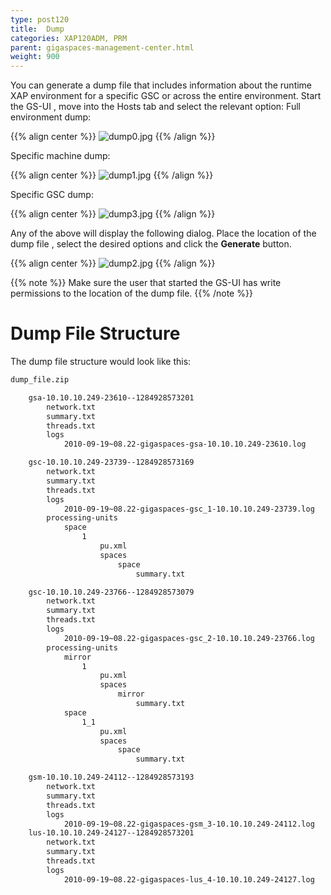 ```yaml
---
type: post120
title:  Dump
categories: XAP120ADM, PRM
parent: gigaspaces-management-center.html
weight: 900
---
```


 

You can generate a dump file that includes information about the runtime XAP environment for a specific GSC or across the entire environment.
Start the GS-UI , move into the Hosts tab and select the relevant option:
Full environment dump:

{{% align center %}}
![dump0.jpg](/attachment_files/dump0.jpg)
{{% /align %}}

Specific machine dump:

{{% align center %}}
![dump1.jpg](/attachment_files/dump1.jpg)
{{% /align %}}

Specific GSC dump:

{{% align center %}}
![dump3.jpg](/attachment_files/dump3.jpg)
{{% /align %}}

Any of the above will display the following dialog. Place the location of the dump file , select the desired options and click the **Generate** button.

{{% align center %}}
![dump2.jpg](/attachment_files/dump2.jpg)
{{% /align %}}

{{% note %}}
Make sure the user that started the GS-UI has write permissions to the location of the dump file.
{{% /note %}}

# Dump File Structure

The dump file structure would look like this:


```bash
dump_file.zip

    gsa-10.10.10.249-23610--1284928573201
        network.txt
        summary.txt
        threads.txt
        logs
            2010-09-19~08.22-gigaspaces-gsa-10.10.10.249-23610.log

    gsc-10.10.10.249-23739--1284928573169
        network.txt
        summary.txt
        threads.txt
        logs
            2010-09-19~08.22-gigaspaces-gsc_1-10.10.10.249-23739.log
        processing-units
            space
                1
                    pu.xml
                    spaces
                        space
                            summary.txt

    gsc-10.10.10.249-23766--1284928573079
        network.txt
        summary.txt
        threads.txt
        logs
            2010-09-19~08.22-gigaspaces-gsc_2-10.10.10.249-23766.log
        processing-units
            mirror
                1
                    pu.xml
                    spaces
                        mirror
                            summary.txt
            space
                1_1
                    pu.xml
                    spaces
                        space
                            summary.txt

    gsm-10.10.10.249-24112--1284928573193
        network.txt
        summary.txt
        threads.txt
        logs
            2010-09-19~08.22-gigaspaces-gsm_3-10.10.10.249-24112.log
    lus-10.10.10.249-24127--1284928573201
        network.txt
        summary.txt
        threads.txt
        logs
            2010-09-19~08.22-gigaspaces-lus_4-10.10.10.249-24127.log
```

